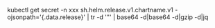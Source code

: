 kubectl get secret -n xxx sh.helm.release.v1.chartname.v1 -ojsonpath='{.data.release}' | tr -d '"' | base64 -d|base64 -d|gzip -d|jq